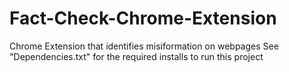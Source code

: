 # Fact-Check-Chrome-Extension
Chrome Extension that identifies misiformation on webpages
See "Dependencies.txt" for the required installs to run this project
